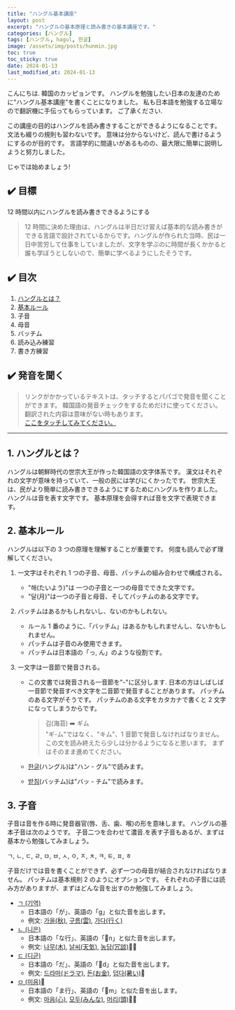 ```yaml
---
title: "ハングル基本講座"
layout: post
excerpt: "ハングルの基本原理と読み書きの基本講座です。"
categories: [ハングル]
tags: [ハングル, hagul, 한글]
image: /assets/img/posts/hunmin.jpg
toc: true
toc_sticky: true
date: 2024-01-13
last_modified_at: 2024-01-13
---
```


こんにちは.
韓国のカッピョンです。
ハングルを勉強したい日本の友達のために"ハングル基本講座"を書くことになりました。
私も日本語を勉強する立場なので翻訳機に手伝ってもらっています。
ご了承ください.

この講座の目的はハングルを読み書きすることができるようになることです。
文法も綴りの規則も習わないです。
意味は分からないけど、読んで書けるようにするのが目的です。
言語学的に間違いがあるものの、最大限に簡単に説明しようと努力しました。

じゃでは始めましょう!

## ✔️ 目標

12 時間以内にハングルを読み書きできるようにする

> 12 時間に決めた理由は、ハングルは半日だけ習えば基本的な読み書きができる言語で設計されているからです。ハングルが作られた当時、民は一日中苦労して仕事をしていましたが、文字を学ぶのに時間が長くかかると誰も学ぼうとしないので、簡単に学べるようにしたそうです。

## ✔️ 目次

1. [ハングルとは？](#1-ハングルとは)
2. [基本ルール](#2-基本ルール)
3. 子音
4. 母音
5. バッチム
6. 読み込み練習
7. 書き方練習

## ✔️ 発音を聞く

> リンクがかかっているテキストは、タッチするとパパゴで発音を聞くことができます。
> 韓国語の発音チェックをするためだけに使ってください。 翻訳された内容は意味がない時もあります。  
> [ここをタッチしてみてください。](https://papago.naver.com/?sk=ko&tk=ja&hn=0&st=%EC%97%AC%EA%B8%B0%EB%A5%BC%20%ED%84%B0%EC%B9%98%ED%95%B4%EB%B3%B4%EC%84%B8%EC%9A%94.)

---

## 1. ハングルとは？

ハングルは朝鮮時代の世宗大王が作った韓国語の文字体系です。
漢文はそれぞれの文字が意味を持っていて、一般の民には学びにくかったです。
世宗大王は、民がより簡単に読み書きできるようにするためにハングルを作りました。
ハングルは音を表す文字です。 基本原理を会得すれば音を文字で表現できます。

## 2. 基本ルール

ハングルは以下の 3 つの原理を理解することが重要です。 何度も読んで必ず理解してください。

1. 一文字はそれぞれ 1 つの子音、母音、パッチムの組み合わせで構成される。
   - "해(たいよう)"は 一つの子音と一つの母音でできた文字です。
   - "달(月)"は一つの子音と母音、そしてパッチムのある文字です。
2. バッチムはあるかもしれないし、ないのかもしれない。
   - ルール 1 番のように、「バッチム」はあるかもしれませんし、ないかもしれません。
   - パッチムは子音のみ使用できます。
   - パッチムは日本語の「っ, ん」のような役割です。
3. 一文字は一音節で発音される。

   - この文書では発音される一音節を"-"に区分します. 日本の方はしばしば一音節で発音すべき文字を二音節で発音することがあります。 パッチムのある文字がそうです。 パッチムのある文字をカタカナで書くと 2 文字になってしまうからです。

     > 김(海苔) ➡️ ギム  
     > "ギ-ム"ではなく、"キム"、1 音節で発音しなければなりません。  
     > この文を読み終えたら少しは分かるようになると思います。 まずはそのまま進めてください。

   - [한글](https://papago.naver.com/?sk=ko&tk=ja&hn=0&st=%ED%95%9C%EA%B8%80)(ハングル)は"ハン - グル"で読みます。
   - [받침](https://papago.naver.com/?sk=ko&tk=ja&hn=0&st=%EB%B0%9B%EC%B9%A8)(バッチム)は"バッ - チム"で読みます。

## 3. 子音

子音は音を作る時に発音器官(唇、舌、歯、喉)の形を意味します。
ハングルの基本子音は次のようです。
子音二つを合わせて濃音.を表す子音もあるが、まずは基本から勉強してみましょう。

ㄱ, ㄴ, ㄷ, ㄹ, ㅁ, ㅂ, ㅅ, ㅇ, ㅈ, ㅊ, ㅋ, ㅌ, ㅍ, ㅎ

子音だけでは音を書くことができず、必ず一つの母音が結合されなければなりません。
パッチムは基本規則 2 のようにオプションです。
それぞれの子音には読み方がありますが、まずはどんな音を出すのか勉強してみましょう。

- [ㄱ (기역)](https://papago.naver.com/?sk=ko&tk=ja&hn=0&st=%E3%84%B1)
  - 日本語の「が」、英語の「g」と似た音を出します。
  - 例文: [가을(秋)](https://papago.naver.com/?sk=ko&tk=ja&hn=0&st=%EA%B0%80%EC%9D%84), [구름(雲)](https://papago.naver.com/?sk=ko&tk=ja&hn=0&st=%EA%B5%AC%EB%A6%84), [가다(行く)](https://papago.naver.com/?sk=ko&tk=ja&hn=0&st=%EA%B0%80%EB%8B%A4)
- [ㄴ (니은)](https://papago.naver.com/?sk=ko&tk=ja&hn=0&st=%E3%84%B4)
  - 日本語の「な行」、英語の「n」と似た音を出します。
  - 例文: [나무(木)](https://papago.naver.com/?sk=ko&tk=ja&hn=0&st=%EB%82%98%EB%AC%B4), [날씨(天気)](https://papago.naver.com/?sk=ko&tk=ja&hn=0&st=%EA%B0%80%EC%9D%84), [농담(冗談)](https://papago.naver.com/?sk=ko&tk=ja&hn=0&st=%EB%86%8D%EB%8B%B4)
- [ㄷ (디귿)](https://papago.naver.com/?sk=ko&tk=ja&hn=0&st=%E3%84%B7)
  - 日本語の「だ」、英語の「d」と似た音を出します。
  - 例文: [드라마(ドラマ)](https://papago.naver.com/?sk=ko&tk=ja&hn=0&st=%EB%93%9C%EB%9D%BC%EB%A7%88), [돈(お金)](https://papago.naver.com/?sk=ko&tk=ja&hn=0&st=%EB%8F%88), [덥다(暑い)](https://papago.naver.com/?sk=ko&tk=ja&hn=0&st=%EB%8D%A5%EB%8B%A4)
- [ㅁ (미음)](https://papago.naver.com/?sk=ko&tk=ja&hn=0&st=%E3%85%81)
  - 日本語の「ま行」、英語の「m」と似た音を出します。
  - 例文: [마음(心)](https://papago.naver.com/?sk=ko&tk=ja&hn=0&st=%EB%A7%88%EC%9D%8C), [모두(みんな)](https://papago.naver.com/?sk=ko&tk=ja&hn=0&st=%EB%AA%A8%EB%91%90), [머리(頭)](https://papago.naver.com/?sk=ko&tk=ja&hn=0&st=%EB%A8%B8%EB%A6%AC)
